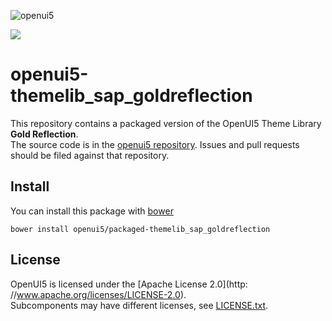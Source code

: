 ![openui5](http://openui5.org/images/OpenUI5_new_big_side.png)

![](http://img.shields.io/bower/v/openui5/packaged-themelib_sap_goldreflection.svg?style=flat)

# openui5-themelib_sap_goldreflection

This repository contains a packaged version of the OpenUI5 Theme Library **Gold Reflection**.  
The source code is in the [openui5 repository](https://github.com/SAP/openui5/tree/master/src/themelib_sap_goldreflection). Issues and pull requests should be filed against that repository.

## Install

You can install this package with [bower](http://bower.io/)

```
bower install openui5/packaged-themelib_sap_goldreflection
```

## License

OpenUI5 is licensed under the [Apache License 2.0](http: //www.apache.org/licenses/LICENSE-2.0).  
Subcomponents may have different licenses, see [LICENSE.txt](LICENSE.txt).
